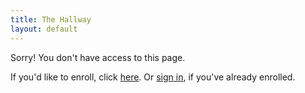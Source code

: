 ```yaml
---
title: The Hallway
layout: default
---
```


Sorry! You don't have access to this page.

If you'd like to enroll, click [here](/#/ms/signup/5f4f282c478df50004f69075). Or [sign in](/#/ms/login), if you've already enrolled. 
